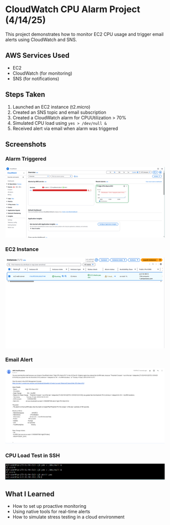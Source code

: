 # CloudWatch CPU Alarm Project (4/14/25)

This project demonstrates how to monitor EC2 CPU usage and trigger email alerts using CloudWatch and SNS.

## AWS Services Used

- EC2
- CloudWatch (for monitoring)
- SNS (for notifications)

## Steps Taken

1. Launched an EC2 instance (t2.micro)
2. Created an SNS topic and email subscription
3. Created a CloudWatch alarm for CPUUtilization > 70%
4. Simulated CPU load using `yes > /dev/null &`
5. Received alert via email when alarm was triggered

## Screenshots

### Alarm Triggered
![Alarm](./screenshots/cloudwatch-alarm.png)

### EC2 Instance
![EC2](./screenshots/ec2-instance-status.png)

### Email Alert
![Alert](./screenshots/sns-email-alert.png)

### CPU Load Test in SSH
![CPU Load Test](./screenshots/ssh-cpu-test.png)

## What I Learned

- How to set up proactive monitoring
- Using native tools for real-time alerts
- How to simulate stress testing in a cloud environment


